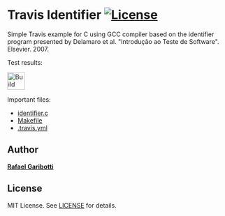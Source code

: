 Travis Identifier [![License][license-img]][license-url]
=
Simple Travis example for C using GCC compiler based on the identifier program presented by Delamaro et al. "Introdução ao Teste de Software". Elsevier. 2007.

Test results:

[<img alt="Build Status" src="https://www.travis-ci.com/renanbmx123/TF_TCS.svg?branch=main" height="40">][travis-url]

Important files:

* [identifier.c](identifier.c)
* [Makefile](Makefile)
* [.travis.yml](.travis.yml)


Author
------
[**Rafael Garibotti**](https://br.linkedin.com/in/rafaelgaribotti)


License
-------
MIT License. See [LICENSE](LICENSE) for details.

[main-url]: https://github.com/renanbmx123/TF_TCS
[readme-url]: https://github.com/renanbmx123/TF_TCS/blob/main/README.md
[license-url]: https://github.com/renanbmx123/TF_TCS/blob/main/LICENSE
[license-img]: https://img.shields.io/github/license/rsp/travis-hello-modern-cpp.svg
[travis-url]: https://www.travis-ci.com/renanbmx123/TF_TCS
[travis-img]: https://www.travis-ci.com/renanbmx123/TF_TCS.svg?branch=master
[github-follow-url]: https://github.com/renanbmx123
